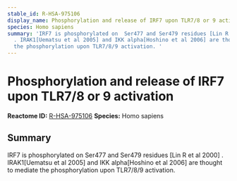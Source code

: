 ```yaml
---
stable_id: R-HSA-975106
display_name: Phosphorylation and release of IRF7 upon TLR7/8 or 9 activation
species: Homo sapiens
summary: 'IRF7 is phosphorylated on  Ser477 and Ser479 residues [Lin R et al 2000]
  . IRAK1[Uematsu et al 2005] and IKK alpha[Hoshino et al 2006] are thought to mediate
  the phosphorylation upon TLR7/8/9 activation. '
---
```


# Phosphorylation and release of IRF7 upon TLR7/8 or 9 activation
**Reactome ID:** [R-HSA-975106](https://reactome.org/content/detail/R-HSA-975106)
**Species:** Homo sapiens

## Summary

IRF7 is phosphorylated on  Ser477 and Ser479 residues [Lin R et al 2000] . IRAK1[Uematsu et al 2005] and IKK alpha[Hoshino et al 2006] are thought to mediate the phosphorylation upon TLR7/8/9 activation. 
